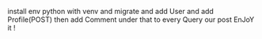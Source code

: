 install env python with venv and migrate and add User and add Profile(POST) then add Comment under that
to every Query our post EnJoY it !
